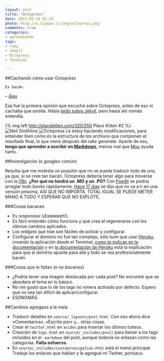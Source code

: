 ```yaml
---
layout: post
title: "Octopress"
date: 2013-03-14 01:15
photo: http://o.tiuque.cl/img/octopress.png
comments: true
categories: 
- aprendiendo
tags:
- ruby
- Jekyll
- Octopress
- Terminal

---
```

##Cachando cómo usar Octopress

	Es bacán.
– [Álex](http://twitter.com/Kyuumeitai "Twitter del Álex")

Esa fue la primera opinión que escuché sobre Octopress, antes de eso ni cachaba que existía. Había [leído sobre Jekyll](http://ajipirijou.com/blog/ahora-usamos-jekyll "Artículo de @elJOjo cuando se pasó de WordPress a Jekyll"), pero hasta ahí nomás entendía.

<!-- more -->
{% img left http://placekitten.com/320/250 Place Kitten #2 %}
![Neil Smithline](/assets/images/NS-Keycaps.png "Website Homepage")
![Octopress](http://o.tiuque.cl/images/octopress.png "Imagen de Octopress")
Le estoy haciendo modificaciones, para entender bien cómo es la estructura de los archivos que componen el resultado final, lo que viene después del *rake generate*.
Aparte de eso, **tengo que aprender a escribir en [Markdown](http://daringfireball.net/projects/markdown/basics "Artículo sobre el Markdown")**, menos mal que [Mou](http://mouapp.com/) ayuda harto.

##Investigación (o *googleo* común)

Resulta que me molesta un poquitín que no se pueda traducir todo de una, ya que, si se cree tan bacán, Octopress debería tener algo para moverse con la [i18n](http://es.wikipedia.org/wiki/Internacionalizaci%C3%B3n_y_localizaci%C3%B3n "Artículo en Wikipedia donde se explica qué es la internacionalización"). **¿Por qué no tendrá un .MO y un .PO?** Con [Poedit](http://www.poedit.net/ "Herramienta usada en traducción de plugins y themes de WordPress y otras cuestiones que vengan hechos para ser traducidos") se podría arreglar todo bonito rápidamente. [Hace 17 días](https://github.com/imathis/octopress/issues/451 "Issue de un alemán que quiere traducir su instalación de Octopress") se dijo que no va a ir en una versión próxima, ASÍ QUE NO IMPORTA, TOTAL IGUAL SE PUEDE METER MANO A TODO Y ESPERAR QUE NO EXPLOTE.

###Cosas bacanes
* Es _responsive_ (¡Eeeeeeeh!).
* Es fácil entender cómo funciona y qué crea al regenerarse con los últimos cambios aplicados.
* Los _widgets_ que trae son fáciles de activar y configurar.
* Configurar el dominio no fue tan complejo, sólo tuve que usar [Heroku](http://www.heroku.com/ "Hosting de aplicaciones muy bonito y simpático"), creando la aplicación desde el Terminal, [como te indican en la documentación](http://octopress.org/docs/deploying/heroku/) y en [la documentación de Heroku](https://devcenter.heroku.com/articles/custom-domains) está la explicación para que el dominio apunte para allá y todo se vea profesionalmente bacán. 

###Cosas que le faltan (o _no bacanes_)
* ¿Podría tener una imagen destacada por cada post? No encontré que se abordara el tema en lo básico.
* No me gustó que lo de los tags no viniera activado por defecto. Espero que no sea tan difícil de aplicar/configurar.
* ESONOMÁS.


##Cambios agregaos a la mala
* Traducir detalles en `source/_layouts/post.html`. Con eso ahora dice «Comentarios», «Escrito por» y… otras cosas.
* Crear el `twitter.html` en `asides` para insertar los últimos tuiteos.
* Creación de `tags.html` en `source/_includes/post/` para llamar a los tags incluidos en el `.markdown` del post, aunque todavía no enlazan como las categorías. **Falta esfuerzo**.
* En `source/_includes/custom/navigation.html` está el menú principal. Traduje los enlaces que habían y le agregué mi Twitter, porsiaca.

